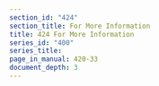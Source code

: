 ```yaml
---
section_id: "424"
section_title: For More Information
title: 424 For More Information
series_id: "400"
series_title: 
page_in_manual: 420-33
document_depth: 3
---
```

